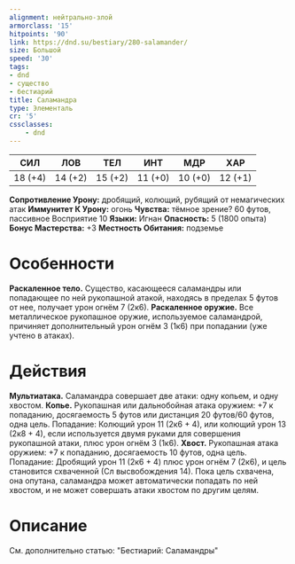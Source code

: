 ```yaml
---
alignment: нейтрально-злой
armorclass: '15'
hitpoints: '90'
link: https://dnd.su/bestiary/280-salamander/
size: Большой
speed: '30'
tags:
- dnd
- существо
- бестиарий
title: Саламандра
type: Элементаль
cr: '5'
cssclasses:
    - dnd
---
```



| СИЛ | ЛОВ | ТЕЛ | ИНТ | МДР | ХАР |
|---|---|---|---|---|---|
| 18 (+4) | 14 (+2) | 15 (+2) | 11 (+0) | 10 (+0) | 12 (+1) |
**Сопротивление Урону:** дробящий, колющий, рубящий от немагических атак
**Иммунитет К Урону:** огонь
**Чувства:** тёмное зрение? 60 футов, пассивное Восприятие 10
**Языки:** Игнан
**Опасность:** 5 (1800 опыта)
**Бонус Мастерства:** +3
**Местность Обитания:** подземье


# Особенности
**Раскаленное тело.** Существо, касающееся саламандры или попадающее по ней рукопашной атакой, находясь в пределах 5 футов от нее, получает урон огнём 7 (2к6).
**Раскаленное оружие.** Все металлическое рукопашное оружие, используемое саламандрой, причиняет дополнительный урон огнём 3 (1к6) при попадании (уже учтено в атаках).


# Действия
**Мультиатака.** Саламандра совершает две атаки: одну копьем, и одну хвостом.
**Копье.** Рукопашная или дальнобойная атака оружием: +7 к попаданию, досягаемость 5 футов или дистанция 20 футов/60 футов, одна цель. Попадание: Колющий урон 11 (2к6 + 4), или колющий урон 13 (2к8 + 4), если используется двумя руками для совершения рукопашной атаки, плюс урон огнём 3 (1к6).
**Хвост.** Рукопашная атака оружием: +7 к попаданию, досягаемость 10 футов, одна цель. Попадание: Дробящий урон 11 (2к6 + 4) плюс урон огнём 7 (2к6), и цель становится схваченной (Сл высвобождения 14). Пока цель схвачена, она опутана, саламандра может автоматически попадать по ней хвостом, и не может совершать атаки хвостом по другим целям.


# Описание
См. дополнительно статью: "Бестиарий: Саламандры"